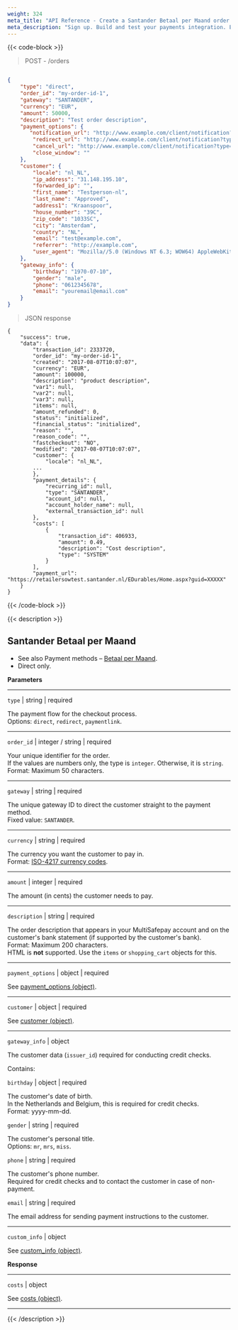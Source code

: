 ```yaml
---
weight: 324
meta_title: "API Reference - Create a Santander Betaal per Maand order - MultiSafepay Docs"
meta_description: "Sign up. Build and test your payments integration. Explore our products and services. Use our API Reference, SDKs, and wrappers. Get support."
---
```

{{< code-block >}}
> POST - /orders

```json

{
    "type": "direct",
    "order_id": "my-order-id-1",
    "gateway": "SANTANDER",
    "currency": "EUR",
    "amount": 50000,
    "description": "Test order description",
    "payment_options": {
       "notification_url": "http://www.example.com/client/notification?type=notification",
        "redirect_url": "http://www.example.com/client/notification?type=redirect",
        "cancel_url": "http://www.example.com/client/notification?type=cancel", 
        "close_window": ""
    },
    "customer": {
        "locale": "nl_NL",
        "ip_address": "31.148.195.10",
        "forwarded_ip": "",
        "first_name": "Testperson-nl",
        "last_name": "Approved",
        "address1": "Kraanspoor",
        "house_number": "39C",
        "zip_code": "1033SC",
        "city": "Amsterdam",
        "country": "NL",
        "email": "test@example.com",
        "referrer": "http://example.com",
        "user_agent": "Mozilla//5.0 (Windows NT 6.3; WOW64) AppleWebKit/537.36 (KHTML, like Gecko) Chrome/38.0.2125.111 Safari/537.36"
    },
    "gateway_info": {
        "birthday": "1970-07-10",
        "gender": "male",
        "phone": "0612345678",
        "email": "youremail@email.com"
    }
}
```
> JSON response

```shell
{
    "success": true,
    "data": {
        "transaction_id": 2333720,
        "order_id": "my-order-id-1",
        "created": "2017-08-07T10:07:07",
        "currency": "EUR",
        "amount": 100000,
        "description": "product description",
        "var1": null,
        "var2": null,
        "var3": null,
        "items": null,
        "amount_refunded": 0,
        "status": "initialized",
        "financial_status": "initialized",
        "reason": "",
        "reason_code": "",
        "fastcheckout": "NO",
        "modified": "2017-08-07T10:07:07",
        "customer": {
            "locale": "nl_NL",
        ...
        },
        "payment_details": {
            "recurring_id": null,
            "type": "SANTANDER",
            "account_id": null,
            "account_holder_name": null,
            "external_transaction_id": null
        },
        "costs": [
            {
                "transaction_id": 406933,
                "amount": 0.49,
                "description": "Cost description",
                "type": "SYSTEM"                
            }
        ],
        "payment_url": "https://retailersowtest.santander.nl/EDurables/Home.aspx?guid=XXXXX"
    }
}
```
{{< /code-block >}}

{{< description >}}
## Santander Betaal per Maand

- See also Payment methods – [Betaal per Maand](/payments/methods/billing-suite/betaalpermaand).  
- Direct only.

**Parameters**

----------------
`type` | string | required

The payment flow for the checkout process.  
Options: `direct`, `redirect`, `paymentlink`. 

----------------
`order_id` | integer / string | required

Your unique identifier for the order.  
If the values are numbers only, the type is `integer`. Otherwise, it is `string`.  
Format: Maximum 50 characters.

----------------
`gateway` | string | required

The unique gateway ID to direct the customer straight to the payment method.  
Fixed value: `SANTANDER`.

----------------
`currency` | string | required

The currency you want the customer to pay in.   
Format: [ISO-4217 currency codes](https://www.iso.org/iso-4217-currency-codes.html).  

----------------
`amount` | integer | required

The amount (in cents) the customer needs to pay.

----------------
`description` | string | required

The order description that appears in your MultiSafepay account and on the customer's bank statement (if supported by the customer's bank).   
Format: Maximum 200 characters.   
HTML is **not** supported. Use the `items` or `shopping_cart` objects for this.

----------------
`payment_options` | object | required

See [payment_options (object)](/api/#payment-options-object).

----------------
`customer` | object | required

See [customer (object)](/api/#customer-object).    

----------------
`gateway_info` | object                                                              

The customer data (`issuer_id`) required for conducting credit checks.

Contains:

`birthday` | object | required

The customer's date of birth.  
In the Netherlands and Belgium, this is required for credit checks.  
Format: yyyy-mm-dd. 

`gender` | string | required

The customer's personal title.  
Options: `mr`, `mrs`, `miss`. 

`phone` | string | required

The customer's phone number.  
Required for credit checks and to contact the customer in case of non-payment.

`email` | string | required

The email address for sending payment instructions to the customer.

----------------
`custom_info` | object

See [custom_info (object)](/api/#custom_info).

**Response**

----------------
`costs` | object

See [costs (object)](/api/#costs-object).

----------------


{{< /description >}}
